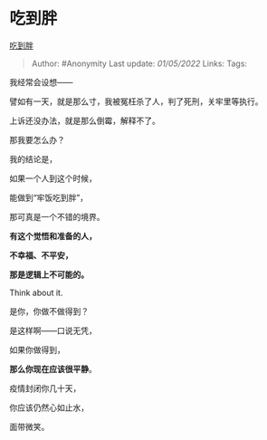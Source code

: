 # 吃到胖
[吃到胖](https://zhuanlan.zhihu.com/p/503453744)

> Author: #Anonymity 
> Last update: *01/05/2022* 
> Links:
> Tags: 

我经常会设想——

譬如有一天，就是那么寸，我被冤枉杀了人，判了死刑，关牢里等执行。

上诉还没办法，就是那么倒霉，解释不了。

那我要怎么办？

  

我的结论是，

如果一个人到这个时候，

能做到“牢饭吃到胖”，

那可真是一个不错的境界。

  

**有这个觉悟和准备的人，**

**不幸福、不平安，**

**那是逻辑上不可能的。**

  

Think about it.

  

是你，你做不做得到？

  

是这样啊——口说无凭，

如果你做得到，

**那么你现在应该很平静**。

  

疫情封闭你几十天，

你应该仍然心如止水，

面带微笑。

  

